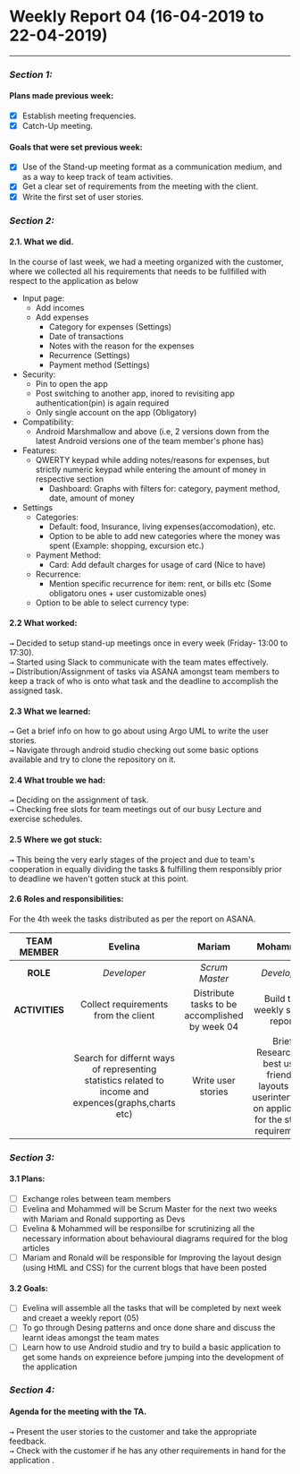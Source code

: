 #  Weekly Report 04 (16-04-2019 to 22-04-2019)
---

### ___Section 1:___
#### Plans made previous week:
- [x] Establish meeting frequencies.
- [x] Catch-Up meeting.
#### Goals that were set previous week:
- [x] Use of the Stand-up meeting format as a communication medium, and as a way to keep track of team activities.
- [x] Get a clear set of requirements from the meeting with the client.
- [x] Write the first set of user stories.

### ___Section 2:___
         
#### 2.1. What we did.
 In the course of last week, we had a meeting organized with the customer, where we collected all his requirements that needs to be fullfilled with respect to the application as below

   * Input page:
     * Add incomes
     * Add expenses
        * Category for expenses (Settings)
        * Date of transactions
        * Notes with the reason for the expenses
        * Recurrence (Settings)
        * Payment method (Settings)
   * Security:
      * Pin to open the app
      * Post switching to another app, inored to revisiting app authentication(pin) is again required
      * Only single account on the app (Obligatory)
   * Compatibility:
      * Android Marshmallow and above (i.e, 2 versions down from the latest Android versions one of the team member's phone has)
   * Features:
      * QWERTY keypad while adding notes/reasons for expenses, but strictly numeric keypad while entering the amount of money in respective section 
        * Dashboard: Graphs with filters for: category, payment method, date, amount of money
   * Settings
      * Categories:
        * Default: food, Insurance, living expenses(accomodation), etc.
        * Option to be able to add new categories where the money was spent (Example: shopping, excursion etc.)
      * Payment Method:
        * Card: Add default charges for usage of card (Nice to have)
      * Recurrence:
        * Mention specific recurrence for item: rent, or bills etc (Some obligatoru ones + user customizable ones)
      * Option to be able to select currency type:
      
#### 2.2 What worked:

<kbd>→</kbd> Decided to setup stand-up meetings once in every week (Friday- 13:00 to 17:30).<br />
<kbd>→</kbd> Started using Slack to communicate with the team mates effectively.<br />
<kbd>→</kbd> Distribution/Assignment of tasks via ASANA amongst team members to keep a track of who is onto what task and the deadline to accomplish the assigned task.

#### 2.3 What we learned:
<kbd>→</kbd> Get a brief info on how to go about using Argo UML to write the user stories.<br />
<kbd>→</kbd> Navigate through android studio checking out some basic options available and try to clone the repository on it.

#### 2.4 What trouble we had:

<kbd>→</kbd> Deciding on the assignment of task.<br />
<kbd>→</kbd> Checking free slots for team meetings out of our busy Lecture and exercise schedules.

#### 2.5 Where we got stuck:
<kbd>→</kbd> This being the very early stages of the project and due to team's cooperation in equally dividing the tasks & fulfilling them responsibly prior to deadline we haven't gotten stuck at this point. 

#### 2.6 Roles and responsibilities:

For the 4th week the tasks distributed as per the report on ASANA.

|TEAM MEMBER | Evelina | Mariam | Mohammed | Ronald |
| :------: | :------: | :------: | :------: | :------: |
| __ROLE__       | _Developer_ |_Scrum Master_ | _Developer_|_Scrum Master_ |
| __ACTIVITIES__       |Collect requirements from the client| Distribute tasks to be accomplished by week 04 | Build the weekly status report|Integrate all the requirements |
|        | Search for differnt ways of representing statistics related to income and expences(graphs,charts etc)| Write user stories |Brief Research on best user friendly layouts and userinterfaces on application for the stated requirements  |Improvise the layout of the blog posts |

### ___Section 3:___

#### 3.1 Plans:

 - [ ] Exchange roles between team members
 - [ ] Evelina and Mohammed will be Scrum Master for the next two weeks with Mariam and Ronald supporting as Devs
 - [ ] Evelina & Mohammed will be responsilbe for scrutinizing all the necessary information about behavioural diagrams required for the blog articles
 - [ ] Mariam and Ronald will be responsible for Improving the layout design (using HtML and CSS) for the current blogs that have been posted 

#### 3.2 Goals:

 - [ ] Evelina will assemble all the tasks that will be completed by next week and creaet a weekly report (05)
 - [ ] To go through Desing patterns and once done share and discuss the learnt ideas amongst the team mates 
 - [ ] Learn how to use Android studio and try to build a basic application to get some hands on expreience before jumping into the development of the application
 
### ___Section 4:___

#### Agenda for the meeting with the TA.

<kbd>→</kbd> Present the user stories to the customer and take the appropriate feedback.<br />
<kbd>→</kbd> Check with the customer if he has any other requirements in hand for the application .
